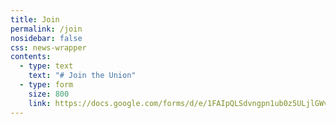 ```yaml
---
title: Join
permalink: /join
nosidebar: false
css: news-wrapper
contents:
  - type: text
    text: "# Join the Union"
  - type: form
    size: 800
    link: https://docs.google.com/forms/d/e/1FAIpQLSdvngpn1ub0z5ULjlGWvw04U0qAuJJ4iZYHZMB5tsCxngZuuw/viewform?embedded=true
---
```

